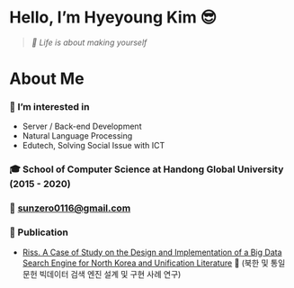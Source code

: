 # Hello, I’m Hyeyoung Kim 😎
> _💎 Life is about making yourself_


# About Me
### 🌱 I’m interested in 
- Server / Back-end Development
- Natural Language Processing
- Edutech, Solving Social Issue with ICT
### 🎓 School of Computer Science at Handong Global University (2015 - 2020)
### 💌 sunzero0116@gmail.com
### 📝 Publication
- [Riss. A Case of Study on the Design and Implementation of a Big Data Search Engine for North Korea and Unification Literature](http://www.riss.kr/search/detail/DetailView.do?p_mat_type=1a0202e37d52c72d&control_no=e1b14f91e048485f7ecd42904f0c5d65)
🔎 (북한 및 통일 문헌 빅데이터 검색 엔진 설계 및 구현 사례 연구)


<!---
0sunzero0/0sunzero0 is a ✨ special ✨ repository because its `README.md` (this file) appears on your GitHub profile.
You can click the Preview link to take a look at your changes.
--->
